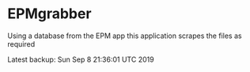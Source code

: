 # EPMgrabber
Using a database from the EPM app this application scrapes the files as required


Latest backup: Sun Sep 8 21:36:01 UTC 2019
